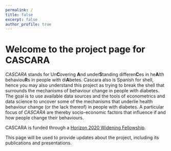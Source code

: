 ```yaml
---
permalink: /
title: false
excerpt: false
author_profile: true
---
```


# Welcome to the project page for CASCARA

*CASCARA* stands for Un**C**overing **A**nd under**S**tanding differen**C**es in he**A**lth behaviou**R**s in people with di**A**betes. Cascara also is Spanish for shell, hence you may also understand this project as trying to break the shell that surrounds the mechanisms of behaviour change in people with diabetes. The goal is to use available data sources and the tools of econometrics and data science to uncover some of the mechanisms that underlie health behaviour change (or the lack thereof) in people with diabetes. A particular focus of *CASCARA* are thereby socio-economic factors that influence if and how people change their behaviours.

CASCARA is funded through a [Horizon 2020 Widening Fellowship](https://cordis.europa.eu/project/id/101038046/).

This page will be used to provide updates about the project, including its publications and presentations.
